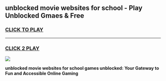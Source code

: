 
## unblocked movie websites for school - Play Unblocked Gmaes & Free
<h3>
<a href="https://news.freeplayer.one?title=unblocked_movie_websites_for_school&ref=16F">CLICK TO PLAY</a></h3>
<hr>

<h3>
<a href="https://news.freeplayer.one?title=unblocked_movie_websites_for_school&ref=16F">CLICK 2 PLAY</a>
  
</h3>

<a href="https://news.freeplayer.one?title=unblocked_movie_websites_for_school&ref=16F/"><img src="https://clearcache.store/games.png"></a>


**unblocked movie websites for school games unblocked: Your Gateway to Fun and Accessible Online Gaming**
